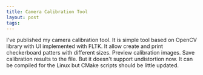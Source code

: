 ```yaml
---
title: Camera Calibration Tool
layout: post
tags: 
---
```



I've published my camera calibration tool. It is simple tool based on
OpenCV library with UI implemented with FLTK. It allow create and print
checkerboard patters with different sizes. Preview calibration images.
Save calibration results to the file. But it doesn't support
undistortion now. It can be compiled for the Linux but CMake scripts
should be little updated.
